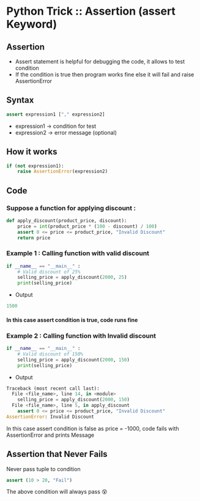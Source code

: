 # Python Trick :: Assertion (assert Keyword)

## Assertion
* Assert statement is helpful for debugging the code, it allows to test condition
* If the condition is true then program works fine else it will fail and raise AssertionError

## Syntax
```python
assert expression1 ["," expression2]
```
* expression1 -> condition for test
* expression2 -> error message (optional)
## How it works
```python
if (not expression1):
    raise AssertionError(expression2)
```
## Code
### Suppose a function for applying discount :
```python
def apply_discount(product_price, discount):
    price = int(product_price * (100 - discount) / 100)
    assert 0 <= price <= product_price, "Invalid Discount"
    return price
```
### Example 1 : Calling function with valid discount
```python
if __name__ == "__main__" :
    # Valid discount of 25%
    selling_price = apply_discount(2000, 25)
    print(selling_price)
```
* Output
```python
1500
```
#### In this case assert condition is true, code runs fine

### Example 2 : Calling function with Invalid discount
```python
if __name__ == "__main__" :
    # Valid discount of 150%
    selling_price = apply_discount(2000, 150)
    print(selling_price)
```
* Output
```python
Traceback (most recent call last):
  File <file_name>, line 14, in <module>
    selling_price = apply_discount(2000, 150)
  File <file_name>, line 5, in apply_discount
    assert 0 <= price <= product_price, "Invalid Discount"
AssertionError: Invalid Discount
```
In this case assert condition is false as price = -1000, code fails with AssertionError and prints Message

## Assertion that Never Fails
Never pass tuple to condition
```python
assert (10 > 20, "Fail")
```
The above condition will always pass 😵